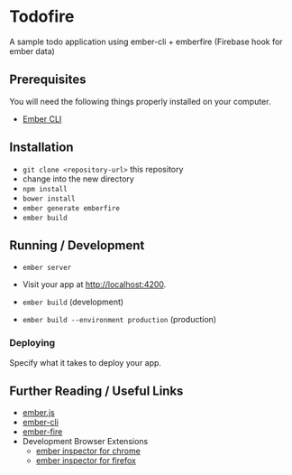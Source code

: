 # Todofire
A sample todo application using ember-cli + emberfire (Firebase hook for ember data)

## Prerequisites

You will need the following things properly installed on your computer.

* [Ember CLI](http://www.ember-cli.com/)


## Installation

* `git clone <repository-url>` this repository
* change into the new directory
* `npm install`
* `bower install`
* `ember generate emberfire`
* `ember build`

## Running / Development

* `ember server`
* Visit your app at [http://localhost:4200](http://localhost:4200).

* `ember build` (development)
* `ember build --environment production` (production)

### Deploying

Specify what it takes to deploy your app.

## Further Reading / Useful Links

* [ember.js](http://emberjs.com/)
* [ember-cli](http://www.ember-cli.com/)
* [ember-fire](https://www.firebase.com/docs/web/libraries/ember/)
* Development Browser Extensions
  * [ember inspector for chrome](https://chrome.google.com/webstore/detail/ember-inspector/bmdblncegkenkacieihfhpjfppoconhi)
  * [ember inspector for firefox](https://addons.mozilla.org/en-US/firefox/addon/ember-inspector/)

